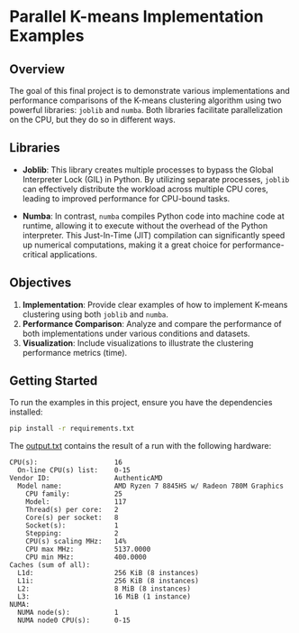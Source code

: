 # Parallel K-means Implementation Examples

## Overview

The goal of this final project is to demonstrate various implementations and performance comparisons of the K-means clustering algorithm using two powerful libraries: `joblib` and `numba`. Both libraries facilitate parallelization on the CPU, but they do so in different ways.

## Libraries

- **Joblib**: This library creates multiple processes to bypass the Global Interpreter Lock (GIL) in Python. By utilizing separate processes, `joblib` can effectively distribute the workload across multiple CPU cores, leading to improved performance for CPU-bound tasks.

- **Numba**: In contrast, `numba` compiles Python code into machine code at runtime, allowing it to execute without the overhead of the Python interpreter. This Just-In-Time (JIT) compilation can significantly speed up numerical computations, making it a great choice for performance-critical applications.

## Objectives

1. **Implementation**: Provide clear examples of how to implement K-means clustering using both `joblib` and `numba`.
2. **Performance Comparison**: Analyze and compare the performance of both implementations under various conditions and datasets.
3. **Visualization**: Include visualizations to illustrate the clustering  performance metrics (time).

## Getting Started

To run the examples in this project, ensure you have the dependencies installed:

```bash
pip install -r requirements.txt
```

The [output.txt](output.txt) contains the result of a run with the following hardware:

```
CPU(s):                   16
  On-line CPU(s) list:    0-15
Vendor ID:                AuthenticAMD
  Model name:             AMD Ryzen 7 8845HS w/ Radeon 780M Graphics
    CPU family:           25
    Model:                117
    Thread(s) per core:   2
    Core(s) per socket:   8
    Socket(s):            1
    Stepping:             2
    CPU(s) scaling MHz:   14%
    CPU max MHz:          5137.0000
    CPU min MHz:          400.0000
Caches (sum of all):      
  L1d:                    256 KiB (8 instances)
  L1i:                    256 KiB (8 instances)
  L2:                     8 MiB (8 instances)
  L3:                     16 MiB (1 instance)
NUMA:                     
  NUMA node(s):           1
  NUMA node0 CPU(s):      0-15
```